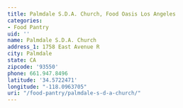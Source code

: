 ```yaml
---
title: Palmdale S.D.A. Church, Food Oasis Los Angeles
categories:
- Food Pantry
uid: ''
name: Palmdale S.D.A. Church
address_1: 1758 East Avenue R
city: Palmdale
state: CA
zipcode: '93550'
phone: 661.947.8496
latitude: '34.5722471'
longitude: "-118.0963705"
uri: "/food-pantry/palmdale-s-d-a-church/"
---
```



